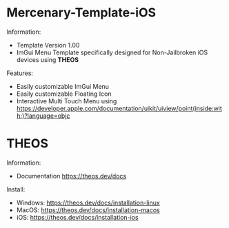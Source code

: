 # Mercenary-Template-iOS

Information:
- Template Version 1.00
- ImGui Menu Template specifically designed for Non-Jailbroken iOS devices using **THEOS**

Features:
- Easily customizable ImGui Menu
- Easily customizable Floating Icon
- Interactive Multi Touch Menu using https://developer.apple.com/documentation/uikit/uiview/point(inside:with:)?language=objc

# THEOS

Information:
- Documentation https://theos.dev/docs

Install:
- Windows: https://theos.dev/docs/installation-linux
- MacOS: https://theos.dev/docs/installation-macos
- iOS: https://theos.dev/docs/installation-ios
